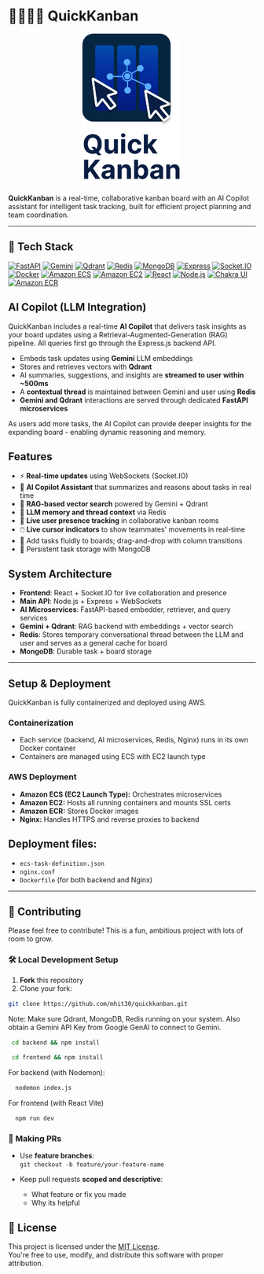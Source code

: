 # 👨‍💻👩‍💻 QuickKanban

<div align="center">
  <img src="./frontend/public/quickkanbanlogo.svg" width="40%" alt="QuickKanban logo"/>
</div>

**QuickKanban** is a real-time, collaborative kanban board with an AI Copilot assistant for intelligent task tracking, built for efficient project planning and team coordination.

---

## 🚀 Tech Stack

[![FastAPI](https://img.shields.io/badge/FastAPI-009688?logo=fastapi&logoColor=white&style=for-the-badge)](https://fastapi.tiangolo.com/)
[![Gemini](https://img.shields.io/badge/Gemini-4285F4?logo=google&logoColor=white&style=for-the-badge)](https://deepmind.google/technologies/gemini/)
[![Qdrant](https://img.shields.io/badge/Qdrant-3A6AFF?logo=data&logoColor=white&style=for-the-badge)](https://qdrant.tech/)
[![Redis](https://img.shields.io/badge/Redis-DC382D?logo=redis&logoColor=white&style=for-the-badge)](https://redis.io/)
[![MongoDB](https://img.shields.io/badge/MongoDB-4ea94b?logo=mongodb&logoColor=white&style=for-the-badge)](https://www.mongodb.com/)
[![Express](https://img.shields.io/badge/Express.js-404D59?logo=express&style=for-the-badge)](https://expressjs.com/)
[![Socket.IO](https://img.shields.io/badge/Socket.IO-black?logo=socket.io&style=for-the-badge)](https://socket.io/)
[![Docker](https://img.shields.io/badge/Docker-2496ED?logo=docker&logoColor=white&style=for-the-badge)](https://www.docker.com/)
[![Amazon ECS](https://img.shields.io/badge/AWS%20ECS-FF9900?logo=amazon-ecs&logoColor=white&style=for-the-badge)](https://aws.amazon.com/ecs/)
[![Amazon EC2](https://img.shields.io/badge/AWS%20EC2-FF9900?logo=amazon-ec2&logoColor=white&style=for-the-badge)](https://aws.amazon.com/ec2/)
[![React](https://img.shields.io/badge/React-20232a?logo=react&logoColor=61dafb&style=for-the-badge)](https://reactjs.org/)
[![Node.js](https://img.shields.io/badge/Node.js-339933?logo=node.js&logoColor=white&style=for-the-badge)](https://nodejs.org/)
[![Chakra UI](https://img.shields.io/badge/Chakra%20UI-319795?logo=chakraui&logoColor=white&style=for-the-badge)](https://chakra-ui.com/)
[![Amazon ECR](https://img.shields.io/badge/AWS%20ECR-FF9900?logo=amazon&logoColor=white&style=for-the-badge)](https://aws.amazon.com/ecr/)

## AI Copilot (LLM Integration)

QuickKanban includes a real-time **AI Copilot** that delivers task insights
as your board updates using a Retrieval-Augmented-Generation (RAG) pipeline. All queries first go through the Express.js backend API.

- Embeds task updates using **Gemini** LLM embeddings
- Stores and retrieves vectors with **Qdrant**
- AI summaries, suggestions, and insights are **streamed to user within ~500ms**
- A **contextual thread** is maintained between Gemini and user using **Redis**
- **Gemini and Qdrant** interactions are served through dedicated **FastAPI microservices**

As users add more tasks, the AI Copilot can provide deeper insights for the expanding board - enabling dynamic reasoning and memory.

## Features

- ⚡ **Real-time updates** using WebSockets (Socket.IO)
- 🤖 **AI Copilot Assistant** that summarizes and reasons about tasks in real time
- 🧠 **RAG-based vector search** powered by Gemini + Qdrant
- 🧵 **LLM memory and thread context** via Redis
- 👥 **Live user presence tracking** in collaborative kanban rooms
- 🖱️ **Live cursor indicators** to show teammates' movements in real-time
- 📌 Add tasks fluidly to boards; drag-and-drop with column transitions
- 💾 Persistent task storage with MongoDB

## System Architecture

- **Frontend**: React + Socket.IO for live collaboration and presence
- **Main API**: Node.js + Express + WebSockets
- **AI Microservices**: FastAPI-based embedder, retriever, and query services
- **Gemini + Qdrant**: RAG backend with embeddings + vector search
- **Redis**: Stores temporary conversational thread between the LLM and user and serves as a general cache for board
- **MongoDB**: Durable task + board storage

---

## Setup & Deployment

QuickKanban is fully containerized and deployed using AWS.

### Containerization

- Each service (backend, AI microservices, Redis, Nginx) runs in its own Docker container
- Containers are managed using ECS with EC2 launch type

### AWS Deployment

- **Amazon ECS (EC2 Launch Type):** Orchestrates microservices
- **Amazon EC2:** Hosts all running containers and mounts SSL certs
- **Amazon ECR:** Stores Docker images
- **Nginx:** Handles HTTPS and reverse proxies to backend

## Deployment files:

- `ecs-task-definition.json`
- `nginx.conf`
- `Dockerfile` (for both backend and Nginx)

---

## 🤝 Contributing

Please feel free to contribute! This is a fun, ambitious project with lots of room to grow.

### 🛠️ Local Development Setup

1. **Fork** this repository
2. Clone your fork:

```bash
git clone https://github.com/mhit30/quickkanban.git
```

Note: Make sure Qdrant, MongoDB, Redis running on your system. Also
obtain a Gemini API Key from Google GenAI to connect to Gemini.

```bash
 cd backend && npm install
```

```bash
 cd frontend && npm install
```

For backend (with Nodemon):

```bash
  nodemon index.js
```

For frontend (with React Vite)

```bash
  npm run dev
```

### 🔄 Making PRs

- Use **feature branches**:  
  `git checkout -b feature/your-feature-name`

- Keep pull requests **scoped and descriptive**:
  - What feature or fix you made
  - Why its helpful

## 📄 License

This project is licensed under the [MIT License](./LICENSE).  
You're free to use, modify, and distribute this software with proper attribution.
